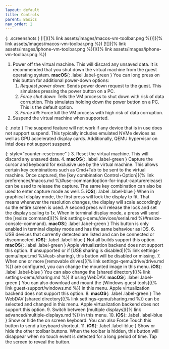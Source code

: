 ```yaml
---
layout: default
title: Controls
parent: Basics
nav_order: 2
---
```


{: .screenshots }
[![]({% link assets/images/macos-vm-toolbar.png %})]({% link assets/images/macos-vm-toolbar.png %})
[![]({% link assets/images/iphone-vm-toolbar.png %})]({% link assets/images/iphone-vm-toolbar.png %})

1. Power off the virtual machine. This will discard any unsaved data. It is recommended that you shut down the virtual machine from the guest operating system. **macOS**{: .label .label-green } You can long press on this button for additional power-down options:
    1. *Request power down*: Sends power down request to the guest. This simulates pressing the power button on a PC.
    2. *Force shut down*: Tells the VM process to shut down with risk of data corruption. This simulates holding down the power button on a PC. This is the default option.
    3. *Force kill*: Force kill the VM process with high risk of data corruption.
2. Suspend the virtual machine when supported.

{: .note }
The suspend feature will not work if any device that is in use does not support suspend. This typically includes emulated NVMe devices as well as GPU accelerated display cards. Additionally, QEMU hypervisor on Intel does not support suspend.

{: style="counter-reset:none" }
3. Reset the virtual machine. This will discard any unsaved data.
4. **macOS**{: .label .label-green } Capture the cursor and keyboard for exclusive use by the virtual machine. This allows certain key combinations such as Cmd+Tab to be sent to the virtual machine. Once captured, the [key combination Control+Option]({% link preferences/macos.md %}#use-commandoption-for-input-capturerelease) can be used to release the capture. The same key combination can also be used to enter capture mode as well.
5. **iOS**{: .label .label-blue } When in graphical display mode, the first press will lock the display to fit. That means whenever the resolution changes, the display will scale accordingly so the entire screen is used. A second press will release the lock and set the display scaling to 1x. When in terminal display mode, a press will send the [resize command]({% link settings-qemu/devices/serial.md %}#resize-console-command). **macOS**{: .label .label-green } This button is only enabled in terminal display mode and has the same behaviour as iOS.
6. USB devices that currently detected are listed and can be connected or disconnected. **iOS**{: .label .label-blue } Not all builds support this option. **macOS**{: .label .label-green } Apple virtualization backend does not support this option. If unsupported or if [USB sharing is disabled]({% link settings-qemu/input.md %}#usb-sharing), this button will be disabled or missing.
7. When one or more [removable drives]({% link settings-qemu/drive/drive.md %}) are configured, you can change the mounted image in this menu. **iOS**{: .label .label-blue } You can also change the [shared directory]({% link settings-qemu/sharing.md %}) if using WebDAV. **macOS**{: .label .label-green } You can also download and mount the [Windows guest tools]({% link guest-support/windows.md %}) in this menu. Apple virtualization backend does not support this option.
8. **macOS**{: .label .label-green } The WebDAV [shared directory]({% link settings-qemu/sharing.md %}) can be selected and changed in this menu. Apple virtualization backend does not support this option.
9. Switch between [multiple displays]({% link advanced/multiple-displays.md %}) in this menu.
10. **iOS**{: .label .label-blue } Show or hide the on screen keyboard. You can also Force Touch this button to send a keyboard shortcut.
11. **iOS**{: .label .label-blue } Show or hide the other toolbar buttons. When the toolbar is hidden, this button will disappear when no touch event is detected for a long period of time. Tap the screen to reveal the button.
